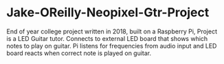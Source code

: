 # Jake-OReilly-Neopixel-Gtr-Project
End of year college project written in 2018, built on a Raspberry Pi, Project is a LED Guitar tutor. Connects to external LED board that shows which notes to play on guitar. Pi listens for frequencies from audio input and LED board reacts when correct note is played on guitar.
